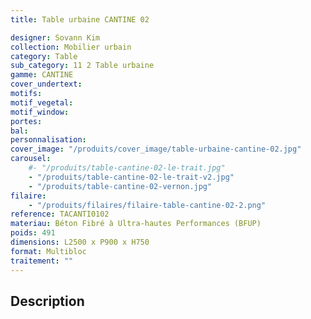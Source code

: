 ```yaml
---
title: Table urbaine CANTINE 02

designer: Sovann Kim
collection: Mobilier urbain
category: Table
sub_category: 11 2 Table urbaine
gamme: CANTINE
cover_undertext:
motifs:
motif_vegetal:
motif_window:
portes:
bal:
personnalisation:
cover_image: "/produits/cover_image/table-urbaine-cantine-02.jpg"
carousel:
    #- "/produits/table-cantine-02-le-trait.jpg"
    - "/produits/table-cantine-02-le-trait-v2.jpg"
    - "/produits/table-cantine-02-vernon.jpg"
filaire:
    - "/produits/filaires/filaire-table-cantine-02-2.png"
reference: TACANTI0102
materiau: Béton Fibré à Ultra-hautes Performances (BFUP)
poids: 491
dimensions: L2500 x P900 x H750
format: Multibloc
traitement: ""
---
```


## Description
